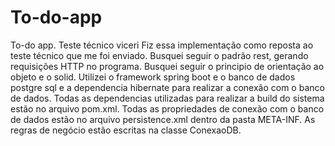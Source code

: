# To-do-app
To-do app. Teste técnico viceri
Fiz essa implementação como reposta ao teste técnico que me foi enviado.
Busquei seguir o padrão rest, gerando requisições HTTP no programa.
Busquei seguir o principio de orientação ao objeto e o solid.
Utilizei o framework spring boot e o banco de dados postgre sql e a dependencia hibernate para realizar a conexão com o banco de dados.
Todas as dependencias utilizadas para realizar a build do sistema estão no arquivo pom.xml.
Todas as propriedades de conexão com o banco de dados estão no arquivo persistence.xml dentro da pasta META-INF.
As regras de negócio estão escritas na classe ConexaoDB.
